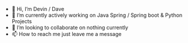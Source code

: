 - 👋 Hi, I’m Devin / Dave
- 🌱 I’m currently actively working on Java Spring / Spring boot & Python Projects
- 💞️ I’m looking to collaborate on nothing currently
- 📫 How to reach me just leave me a message

<!---
DevinDAJ/DevinDAJ is a ✨ special ✨ repository because its `README.md` (this file) appears on your GitHub profile.
You can click the Preview link to take a look at your changes.
--->
